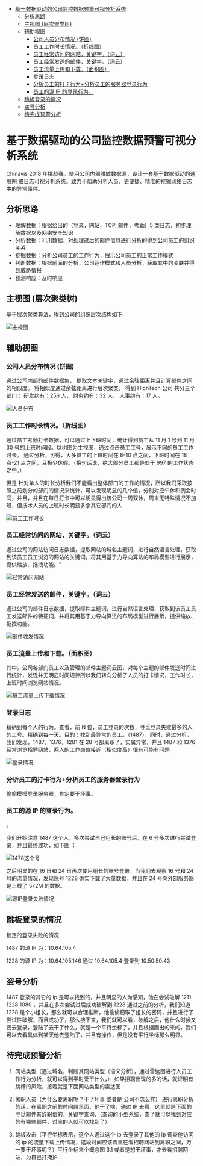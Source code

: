 <!-- @import "[TOC]" {cmd="toc" depthFrom=1 depthTo=6 orderedList=false} -->

<!-- code_chunk_output -->

- [基于数据驱动的公司监控数据预警可视分析系统](#基于数据驱动的公司监控数据预警可视分析系统)
  - [分析思路](#分析思路)
  - [主视图 (层次聚类树)](#主视图-层次聚类树)
  - [辅助视图](#辅助视图)
    - [公司人员分布情况 (饼图)](#公司人员分布情况-饼图)
    - [员工工作时长情况。（折线图）](#员工工作时长情况折线图)
    - [员工经常访问的网站，关键字。（词云）](#员工经常访问的网站关键字词云)
    - [员工经常发送的邮件，关键字。（词云）](#员工经常发送的邮件关键字词云)
    - [员工流量上传和下载。（面积图）](#员工流量上传和下载面积图)
    - [登录日志](#登录日志)
    - [分析员工的打卡行为+分析员工的服务器登录行为](#分析员工的打卡行为分析员工的服务器登录行为)
    - [员工的源 IP 的登录行为。](#员工的源-ip-的登录行为)
  - [跳板登录的情况](#跳板登录的情况)
  - [盗号分析](#盗号分析)
  - [待完成预警分析](#待完成预警分析)

<!-- /code_chunk_output -->

# 基于数据驱动的公司监控数据预警可视分析系统

Chinavis 2018 年挑战赛。使用公司内部脱敏数据源，设计一套基于数据驱动的通用网 络日志可视分析系统。致力于帮助分析人员，更便捷、精准的挖掘网络日志中的异常事件。

## 分析思路

- 理解数据：根据给出的（登录，网站，TCP, 邮件，考勤）5 类日志，初步理解数据以及网络安全知识
- 分析数据：利用数据，对处理过后的邮件信息进行分析的得到公司员工的组织关系
- 挖掘数据：分析公司员工的工作行为，展示公司员工的正常工作模式
- 判断数据：根据前面的分析，公司运作模式和人员分析，获取其中的关联并得到威胁情报
- 预测响应：及时响应

## 主视图 (层次聚类树)

基于层次聚类算法，得到公司的组织层次结构如下:

![主视图](./src/youngwind/demo/pic/main.png)

## 辅助视图

### 公司人员分布情况 (饼图)

通过公司内部的邮件数据集，
提取文本关键字，通过余弦距离并且计算邮件之间的相似度。
将相似度通过余弦距离进行层次聚类，
得到 HighTech 公司 共分三个部门：
研发约有：256 人，
财务约有：32 人，
人事约有：17 人。

![人员分布](./src/youngwind/demo/pic/1.png)

### 员工工作时长情况。（折线图）

通过员工考勤打卡数据，可以通过上下班时间，统计得到员工从 11 月 1 号到 11 月 30 号的上班时间段。以树图为主视图，通过点击员工工号，展示不同的员工工作时长。
通过分析，可得，大多员工的上班时间在 8-10 点之间，下班时间在 18 点-21 点之间，且极少休假。（换句话说，绝大部分员工都是处于 997 的工作状态之中。）

但是 针对单人的时长分析我们不能看出整体部门的工作的情况，所以我们采取按照之前划分的部门的情况来统计，可以发现明显的几个值，分别对应午休和例会时间，并且，并且在每日打卡中可以明显得出该公司一周双休，周末无特殊情况不加班，但技术人员的上班时长明显多余其它部门的人

![员工工作时长](./src/youngwind/demo/pic/2.png)

### 员工经常访问的网站，关键字。（词云）

通过公司的网站访问日志数据，提取网站的域名主题词，进行自然语言处理，获取到该员工员工浏览的网站的关键词，将其用基于力导向算法的布局模型进行展示，提供缩放、拖拽功能。"

![经常访问网站](./src/youngwind/demo/pic/3.png)

### 员工经常发送的邮件，关键字。（词云）

通过公司的邮件日志数据，提取邮件主题词，进行自然语言处理，获取到该员工员工发送邮件的特征词，并将其用基于力导向算法的布局模型进行展示，提供缩放、拖拽功能。

![邮件收发情况](./src/youngwind/demo/pic/4.png)

### 员工流量上传和下载。（面积图）

其中，公司各部门员工以及管理的邮件主题词云图，对每个主题的邮件发送时间进行统计，发现并无明显时间规律所以我们转向分析了人员的打卡情况，工作时长，上班时间浏览网站情况。

![员工流量上传下载情况](./src/youngwind/demo/pic/5.png)

### 登录日志

精确到每个人的行为。查看，前 N 位，员工登录的次数，寻觅登录失败最多的人的工号。精确到每一天。目的：找到最异常的员工。（1487），同时，通过分析，我们发现，1487，1376，1281 在 28 号都离职了，实属异常，并且 1487 和 1376 经常浏览招聘网站，两人的工作岗位接近（相似度高）很有可能有问题

![登录情况](./src/youngwind/demo/pic/6.png)

### 分析员工的打卡行为+分析员工的服务器登录行为

偷偷摸摸登录服务器，肯定要干坏事。

### 员工的源 IP 的登录行为。

。

我们开始注意 1487 这个人，多次尝试自己组长的账号后，在 6 号多次进行尝试登录，并且最终成功，如下图 ：

![1478这个号](./src/youngwind/demo/pic/8.png)

之后明显的在 16 日和 24 日再次使用组长的账号登录，当我们去观察 16 号和 24 号的流量情况，发现账号 1228 确实下载了大量数据，并且在 24 号向外部服务器是上载了 572M 的数据。

![源IP登录失败情况](./src/youngwind/demo/pic/7.png)

## 跳板登录的情况

锁定的登录失败的情况

1487 的源 IP 为：10.64.105.4

1228 的源 IP 为：10.64.105.146
通过 10.64.105.4 登录到 10.50.50.43

## 盗号分析

1487 登录的其它的 ip 是可以找到的，并且明显的人为感知，他在尝试破解 1211 1228 1080 ，并且在多次尝试过后成功破解到 1228 通过之前的分析，我们知道 1228 是个小组长，那么就可以合理推断，他偷偷窃取了组长的密码，并且进行了尝试性破解，而且成功了，那么接下来，我们就可以看，破解之后，他什么时候又要去登录，登陆了去干了什么，就是一个平行坐标了，并且根据画出的来的，我们可以去看具体到某天他去登陆了，并且有操作，但是没有平行坐标那么明显。

## 待完成预警分析

1. 网站类型（通过域名，判断其网站类型（语义分析），通过雷达图进行人员工作行为分析，就可以得到平时爱干什么，） 如果招聘出现的多的话，就证明有跳槽的风险，接着就是下面网站类型的雷达图

2. 离职人员（为什么要离职呢？干了坏事 或者是 公司不怎么样） 进行离职分析的话，在离职之前的时间段里面，他干了啥，通过 IP 去看，这里就是下面的寻觅邮件有辞职信的，关键字查询，（查询的小型系统，查了就可以找到对应的有哪些邮件，对应的人就可以找到了）

3. 跳板攻击（平行坐标表示，这个人通过这个 ip 去登录了其他的 ip 调查他访问的 ip 的流量下载上传情况，这段时间应该着重在看招聘网站到离职之间，万一要干坏事呢？）平行坐标来个概念图
   3.1 或者是想干坏事，才去看招聘网站，为自己打掩护.
